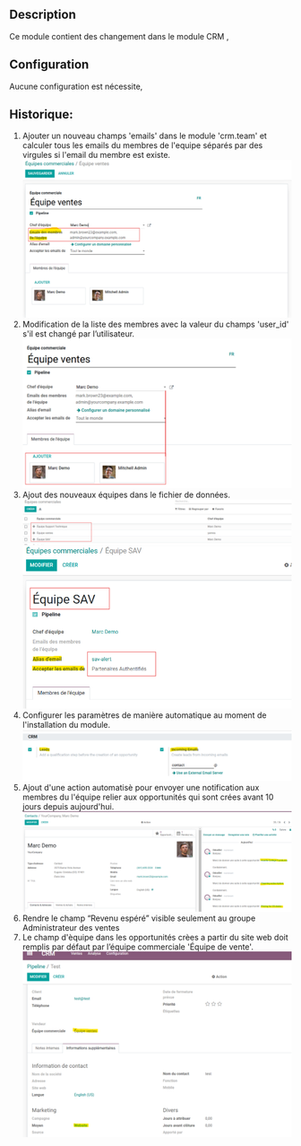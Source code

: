 ## Description
Ce module contient des changement dans le module CRM ,

## Configuration
Aucune configuration est nécessite,

## Historique:
1) Ajouter un nouveau champs 'emails' dans le module 'crm.team' et calculer tous les emails du membres de l'equipe séparés par des virgules si l'email du membre est existe.
![img_1.png](static/img_1.png)
2) Modification de la liste des membres avec la valeur du champs 'user_id' s'il est changé par l’utilisateur.
![img_2.png](static/img_2.png)
3) Ajout des nouveaux équipes dans le fichier de données.
![img_3.png](static/img_3.png)
![img_4.png](static/img_4.png)
4) Configurer les paramètres de manière automatique au moment de l'installation du module.
![img_5.png](static/img_5.png)
5) Ajout d'une action automatisè pour envoyer une notification aux membres du l'équipe relier aux opportunités qui sont crées avant 10 jours depuis aujourd'hui.
![img_6.png](static/img_6.png)
6) Rendre le champ “Revenu espéré” visible seulement au groupe Administrateur des ventes
7) Le champ d'èquipe dans les opportunités crèes a partir du site web doit remplis par défaut par l’équipe commerciale 'Équipe de vente'.
![img_7.png](static/img_7.png)

